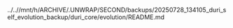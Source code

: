 ../..//mnt/h/ARCHIVE/.UNWRAP/SECOND/backups/20250728_134105_duri_self_evolution_backup/duri_core/evolution/README.md